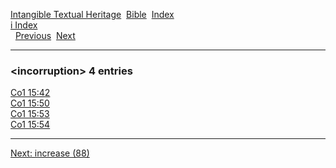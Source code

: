 [Intangible Textual Heritage](../../index)  [Bible](../index) 
[Index](index)   
[i Index](_i_)  
  [Previous](c05799)  [Next](c05801) 

------------------------------------------------------------------------

### &lt;incorruption&gt; 4 entries

[Co1 15:42](../kjv/co1015.htm#042)  
[Co1 15:50](../kjv/co1015.htm#050)  
[Co1 15:53](../kjv/co1015.htm#053)  
[Co1 15:54](../kjv/co1015.htm#054)  

------------------------------------------------------------------------

[Next: increase (88)](c05801)
